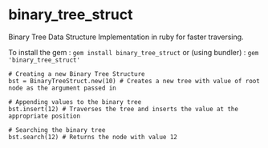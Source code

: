 # binary_tree_struct
Binary Tree Data Structure Implementation in ruby for faster traversing.

To install the gem : ``` gem install binary_tree_struct ```
or (using bundler) : ``` gem 'binary_tree_struct' ```

```
# Creating a new Binary Tree Structure
bst = BinaryTreeStruct.new(10) # Creates a new tree with value of root node as the argument passed in

# Appending values to the binary tree
bst.insert(12) # Traverses the tree and inserts the value at the appropriate position

# Searching the binary tree
bst.search(12) # Returns the node with value 12
```
